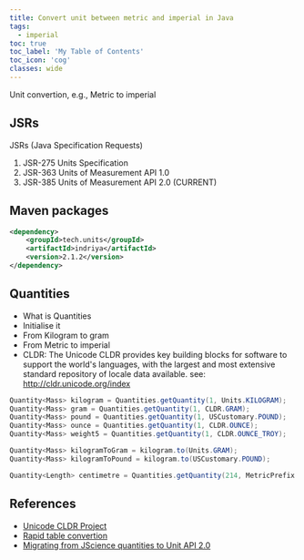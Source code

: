 ```yaml
---
title: Convert unit between metric and imperial in Java
tags:
  - imperial
toc: true
toc_label: 'My Table of Contents'
toc_icon: 'cog'
classes: wide
---
```


Unit convertion, e.g., Metric to imperial

## JSRs

JSRs (Java Specification Requests)

1. JSR-275 Units Specification
2. JSR-363 Units of Measurement API 1.0
3. JSR-385 Units of Measurement API 2.0 (CURRENT)

## Maven packages

```xml
<dependency>
    <groupId>tech.units</groupId>
    <artifactId>indriya</artifactId>
    <version>2.1.2</version>
</dependency>
```

## Quantities

- What is Quantities
- Initialise it
- From Kilogram to gram
- From Metric to imperial
- CLDR: The Unicode CLDR provides key building blocks for software to support the world's languages, with the largest and most extensive standard repository of locale data available. see: <http://cldr.unicode.org/index>

```java
Quantity<Mass> kilogram = Quantities.getQuantity(1, Units.KILOGRAM);
Quantity<Mass> gram = Quantities.getQuantity(1, CLDR.GRAM);
Quantity<Mass> pound = Quantities.getQuantity(1, USCustomary.POUND);
Quantity<Mass> ounce = Quantities.getQuantity(1, CLDR.OUNCE);
Quantity<Mass> weight5 = Quantities.getQuantity(1, CLDR.OUNCE_TROY);

Quantity<Mass> kilogramToGram = kilogram.to(Units.GRAM);
Quantity<Mass> kilogramToPound = kilogram.to(USCustomary.POUND);

Quantity<Length> centimetre = Quantities.getQuantity(214, MetricPrefix.CENTI(METRE));
```

## References

- [Unicode CLDR Project](http://cldr.unicode.org/index)
- [Rapid table convertion](https://www.rapidtables.com/convert/temperature/fahrenheit-to-celsius.html)
- [Migrating from JScience quantities to Unit API 2.0](https://schneide.blog/tag/unit-api-2-0/)
